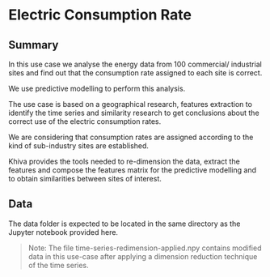 # Electric Consumption Rate

## Summary

In this use case we analyse the energy data from 100 commercial/ industrial sites and find out that the consumption rate assigned to each site is correct.

We use predictive modelling to perform this analysis. 

The use case is based on a geographical research, features extraction to identify the time series 
and similarity research to get conclusions about the correct use of the electric consumption rates. 

We are considering that consumption rates are assigned according to the kind of sub-industry sites are established. 

Khiva provides the tools needed to re-dimension the data, extract the features and compose the features matrix for the predictive modelling and to obtain similarities between sites of interest.

## Data

The data folder is expected to be located in the same directory as the Jupyter notebook provided here.

> Note: The file time-series-redimension-applied.npy contains modified data in this use-case after applying a 
dimension reduction technique of the time series.


